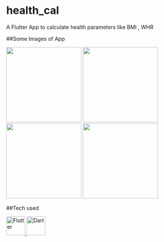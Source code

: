 # health_cal

A Flutter App to calculate health parameters like BMI , WHR 

##Some Images of App

<img src="https://user-images.githubusercontent.com/71614009/115810207-34a8b800-a40b-11eb-869d-d615ea6e610c.jpg" width ="200">   <img src="https://user-images.githubusercontent.com/71614009/115810259-4722f180-a40b-11eb-8e5d-96e5b8143ceb.jpg" width ="200">   <img src="https://user-images.githubusercontent.com/71614009/115810274-4ab67880-a40b-11eb-9aa3-f8bef2aaa02f.jpg" width ="200">    <img src="https://user-images.githubusercontent.com/71614009/115810288-4ee29600-a40b-11eb-94ab-748da4dfe53a.jpg" width ="200">


##Tech used


<a href ="https://flutter.dev/" > <img src="https://user-images.githubusercontent.com/71614009/115812209-a46c7200-a40e-11eb-848f-ac8b30bc41fb.png" width ="50" alt ="Flutter"> </a> <a href ="https://dart.dev/"><img src="https://user-images.githubusercontent.com/71614009/115811626-abdf4b80-a40d-11eb-861b-3e1fbb0dcb5d.png" width ="50" alt="Dart"></a>

